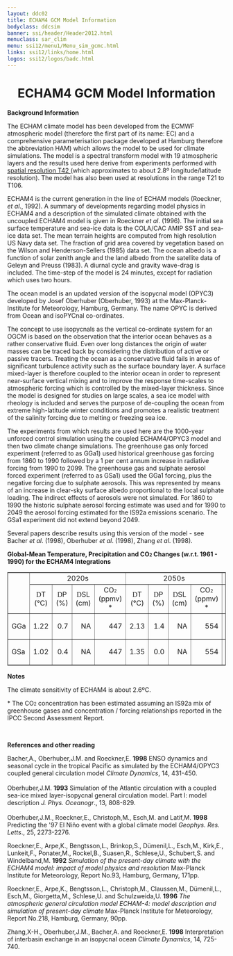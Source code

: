 ```yaml
---
layout: ddc02
title: ECHAM4 GCM Model Information
bodyclass: ddcsim
banner: ssi/header/Header2012.html
menuclass: sar_clim
menu: ssi12/menu1/Menu_sim_gcmc.html
links: ssi12/links/home.html
logos: ssi12/logos/badc.html
---
```

 <div id="pagetitle">
 <h1 align="center">ECHAM4 GCM Model Information </h1>
 </div>
 <!-- End of Page Title Block -->
 
 
 <!-- Insert Model Info Here -->
 <P><B>Background Information</B></P>
 
 <P>The ECHAM climate model has been developed from the ECMWF atmospheric
 model (therefore the first part of its name: EC) and a comprehensive
 parameterisation package developed at Hamburg therefore the abbreviation
 HAM) which allows the model to be used for climate simulations.
 The model is a spectral transform model with 19 atmospheric layers
 and the results used here derive from experiments performed with
 <A HREF="echam4_grid.html"> spatial resolution T42 </A>(which
 approximates to about 2.8&ordm; longitude/latitude resolution). The
 model has also been used at resolutions in the range T21 to T106.</P>
 
 <P>ECHAM4 is the current generation in the line of ECHAM models
 (Roeckner, <I>et al</I>., 1992). A summary of developments regarding
 model physics in ECHAM4 and a description of the simulated climate
 obtained with the uncoupled ECHAM4 model is given in Roeckner
 <I>et al</I>. (1996). The initial sea surface temperature and
 sea-ice data is the COLA/CAC AMIP SST and sea-ice data set. The
 mean terrain heights are computed from high resolution US Navy
 data set. The fraction of grid area covered by vegetation based
 on the Wilson and Henderson-Sellers (1985) data set. The ocean
 albedo is a function of solar zenith angle and the land albedo
 from the satellite data of Geleyn and Preuss (1983). A diurnal
 cycle and gravity wave-drag is included. The time-step of the
 model is 24 minutes, except for radiation which uses two hours.</P>
 
 <P>The ocean model is an updated version of the isopycnal model
 (OPYC3) developed by Josef Oberhuber (Oberhuber, 1993) at the
 Max-Planck-Institute for Meteorology, Hamburg, Germany. The name
 OPYC is derived from Ocean and isoPYCnal co-ordinates.</P>
 
 <P>The concept to use isopycnals as the vertical co-ordinate system
 for an OGCM is based on the observation that the interior ocean
 behaves as a rather conservative fluid. Even over long distances
 the origin of water masses can be traced back by considering the
 distribution of active or passive tracers. Treating the ocean
 as a conservative fluid fails in areas of significant turbulence
 activity such as the surface boundary layer. A surface mixed-layer
 is therefore coupled to the interior ocean in order to represent
 near-surface vertical mixing and to improve the response time-scales
 to atmospheric forcing which is controlled by the mixed-layer
 thickness. Since the model is designed for studies on large scales,
 a sea ice model with rheology is included and serves the purpose
 of de-coupling the ocean from extreme high-latitude winter conditions
 and promotes a realistic treatment of the salinity forcing due
 to melting or freezing sea ice.</P>
 
 <P>The experiments from which results are used here are the 1000-year
 unforced control simulation using the coupled ECHAM4/OPYC3 model
 and then two climate change simulations. The greenhouse gas only
 forced experiment (referred to as GGa1) used historical greenhouse
 gas forcing from 1860 to 1990 followed by a 1 per cent annum increase
 in radiative forcing from 1990 to 2099. The greenhouse gas and
 sulphate aerosol forced experiment (referred to as GSa1) used
 the GGa1 forcing, plus the negative forcing due to sulphate aerosols.
 This was represented by means of an increase in clear-sky surface
 albedo proportional to the local sulphate loading. The indirect
 effects of aerosols were not simulated. For 1860 to 1990 the historic
 sulphate aerosol forcing estimate was used and for 1990 to 2049
 the aerosol forcing estimated for the IS92a emissions scenario.
 The GSa1 experiment did not extend beyond 2049.</P>
 
 <P>Several papers describe results using this version of the model - see Bacher
 <I>et al</I>. (1998), Oberhuber <I>et al</I>. (1998), Zhang <I>et al</I>. (1998).</P>
 
 <P><B>Global-Mean Temperature, Precipitation and CO<FONT SIZE="-2">2</FONT> Changes
 (w.r.t. 1961 - 1990) for the ECHAM4 Integrations</B></P>
 
 <TABLE WIDTH="95%" BORDER="1" align="center" CELLPADDING="0" CELLSPACING="2">
 <TR>
 <TD ROWSPAN="2" ></TD>
 <TD COLSPAN="4" align="center">2020s</TD>
 <TD COLSPAN="4" align="center">2050s</TD>
 <TD COLSPAN="4" align="center">2080s</TD>
 </TR>
 <TR>
 <TD ALIGN="CENTER" HEIGHT="33" WIDTH="8%"><FONT FACE="Symbol">D</FONT>T<BR
 CLEAR="ALL">(&deg;C)</TD>
 <TD ALIGN="CENTER" WIDTH="8%" HEIGHT="33"><FONT FACE="Symbol">D</FONT>P<BR
 CLEAR="ALL">(%)</TD>
 <TD ALIGN="CENTER" WIDTH="8%" HEIGHT="33"><FONT FACE="Symbol">D</FONT>SL<BR
 CLEAR="ALL">(cm)</TD>
 <TD ALIGN="CENTER" WIDTH="8%" HEIGHT="33">CO<FONT SIZE="-2">2</FONT><BR
 CLEAR="ALL">(ppmv) *</TD>
 <TD ALIGN="CENTER" WIDTH="8%" HEIGHT="33"><FONT FACE="Symbol">D</FONT>T<BR
 CLEAR="ALL">(&deg;C)</TD>
 <TD ALIGN="CENTER" WIDTH="8%" HEIGHT="33"><FONT FACE="Symbol">D</FONT>P<BR
 CLEAR="ALL">(%)</TD>
 <TD ALIGN="CENTER" WIDTH="8%" HEIGHT="33"><FONT FACE="Symbol">D</FONT>SL<BR
 CLEAR="ALL">(cm)</TD>
 <TD ALIGN="CENTER" WIDTH="8%" HEIGHT="33">CO<FONT SIZE="-2">2
 </FONT><BR CLEAR="ALL">(ppmv) *</TD>
 <TD ALIGN="CENTER" WIDTH="8%" HEIGHT="33"><FONT FACE="Symbol">D</FONT>T<BR
 CLEAR="ALL">(&deg;C)</TD>
 <TD ALIGN="CENTER" WIDTH="8%" HEIGHT="33"><FONT FACE="Symbol">D</FONT>
 P<BR CLEAR="ALL">(%)</TD>
 <TD ALIGN="CENTER" WIDTH="8%" HEIGHT="33"><FONT FACE="Symbol">D</FONT>SL<BR
 CLEAR="ALL">(cm)</TD>
 <TD ALIGN="CENTER" WIDTH="8%" HEIGHT="33">CO<FONT SIZE="-2">2
 </FONT><BR CLEAR="ALL">(ppmv) *</TD>
 </TR>
 <TR>
 <TD WIDTH="8%" HEIGHT="17">GGa</TD>
 <TD WIDTH="8%" HEIGHT="17">
 <P ALIGN=RIGHT>1.22</TD>
 <TD WIDTH="8%" HEIGHT="17">
 <P ALIGN=RIGHT>0.7</TD>
 <TD WIDTH="8%" HEIGHT="17">
 <P ALIGN=RIGHT>NA</TD>
 <TD WIDTH="8%" HEIGHT="17">
 <P ALIGN=RIGHT>447</TD>
 <TD WIDTH="8%" HEIGHT="17">
 <P ALIGN=RIGHT>2.13</TD>
 <TD WIDTH="8%" HEIGHT="17">
 <P ALIGN=RIGHT>1.4</TD>
 <TD WIDTH="8%" HEIGHT="17">
 <P ALIGN=RIGHT>NA</TD>
 <TD WIDTH="8%" HEIGHT="17">
 <P ALIGN=RIGHT>554</TD>
 <TD WIDTH="8%" HEIGHT="17">
 <P ALIGN=RIGHT>3.02</TD>
 <TD WIDTH="8%" HEIGHT="17">
 <P ALIGN=RIGHT>2.1</TD>
 <TD WIDTH="8%" HEIGHT="17">
 <P ALIGN=RIGHT>NA</TD>
 <TD WIDTH="8%" HEIGHT="17">
 <P ALIGN=RIGHT>697</TD>
 </TR>
 <TR>
 <TD WIDTH="8%" HEIGHT="17">GSa</TD>
 <TD WIDTH="8%" HEIGHT="17">
 <P ALIGN=RIGHT>1.02</TD>
 <TD WIDTH="8%" HEIGHT="17">
 <P ALIGN=RIGHT>0.4</TD>
 <TD WIDTH="8%" HEIGHT="17">
 <P ALIGN=RIGHT>NA</TD>
 <TD WIDTH="8%" HEIGHT="17">
 <P ALIGN=RIGHT>447</TD>
 <TD WIDTH="8%" HEIGHT="17">
 <P ALIGN=RIGHT>1.35</TD>
 <TD WIDTH="8%" HEIGHT="17">
 <P ALIGN=RIGHT>0.0</TD>
 <TD WIDTH="8%" HEIGHT="17">
 <P ALIGN=RIGHT>NA</TD>
 <TD WIDTH="8%" HEIGHT="17">
 <P ALIGN=RIGHT>554</TD>
 <TD WIDTH="8%" HEIGHT="17">
 <P ALIGN=RIGHT>NA</TD>
 <TD WIDTH="8%" HEIGHT="17">
 <P ALIGN=RIGHT>NA</TD>
 <TD WIDTH="8%" HEIGHT="17">
 <P ALIGN=RIGHT>NA</TD>
 <TD WIDTH="8%" HEIGHT="17">
 <P ALIGN=RIGHT>697</TD>
 </TR>
 </TABLE>
 
 <P><B>Notes</B></P>
 <P>The climate sensitivity of ECHAM4 is about 2.6&ordm;C.</P>
 <P>* The CO<FONT SIZE="-2">2</FONT> concentration has been estimated
 assuming an IS92a mix of greenhouse gases and concentration /
 forcing relationships reported in the IPCC Second Assessment Report.</P>
 
 <P>&nbsp;</P>
 
 <P><B>References and other reading</B></P>
 
 <P>Bacher,A., Oberhuber,J.M. and Roeckner,E. <B>1998</B> ENSO
 dynamics and seasonal cycle in the tropical Pacific as simulated
 by the ECHAM4/OPYC3 coupled general circulation model <I>Climate
 Dynamics</I>, 14, 431-450.<BR>
 <BR>
 Oberhuber,J.M. <B>1993</B> Simulation of the Atlantic circulation
 with a coupled sea-ice mixed layer-isopycnal general circulation
 model. Part I: model description <I>J. Phys. Oceanogr</I>., 13,
 808-829.<BR>
 <BR>
 Oberhuber,J.M., Roeckner,E., Christoph,M., Esch,M. and Latif,M.
 <B>1998</B> Predicting the '97 El Ni&ntilde;o event with a global
 climate model <I>Geophys. Res. Letts</I>., 25, 2273-2276.</P>
 
 <P>Roeckner,E., Arpe,K., Bengtsson,L., Brinkop,S., D&uuml;menil,L.,
 Esch,M., Kirk,E., Lunkeit,F., Ponater,M., Rockel,B., Suasen,R.,
 Schlese,U., Schubert,S. and Windelband,M. <B>1992</B> <I>Simulation
 of the present-day climate with the ECHAM4 model: impact of model
 physics and resolution</I> Max-Planck Institute for Meteorology,
 Report No.93, Hamburg, Germany, 171pp.</P>
 
 <P>Roeckner,E., Arpe,K., Bengtsson,L., Christoph,M., Claussen,M.,
 D&uuml;menil,L., Esch,M., Giorgetta,M., Schlese,U. and Schulzweida,U.
 <B>1996</B> <I>The atmospheric general circulation model ECHAM-4:
 model description and simulation of present-day climate<B> </B></I>Max-Planck
 Institute for Meteorology, Report No.218, Hamburg, Germany, 90pp.</P>
 
 <P>Zhang,X-H., Oberhuber,J.M., Bacher,A. and Roeckner,E. <B>1998</B>
 Interpretation of interbasin exchange in an isopycnal ocean <I>Climate
 Dynamics</I>, 14, 725-740.
 
 <p>&nbsp;</p>
 
 
 
 <p></p>
 
 <!-- end of center column -->
